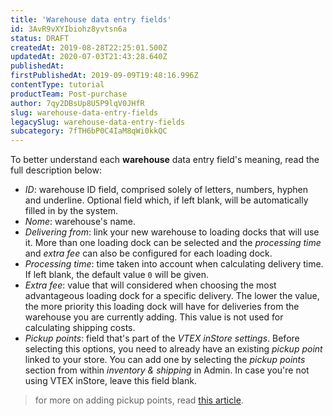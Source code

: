```yaml
---
title: 'Warehouse data entry fields'
id: 3AvR9vXYIbiohz8yvtsn6a
status: DRAFT
createdAt: 2019-08-28T22:25:01.500Z
updatedAt: 2020-07-03T21:43:28.640Z
publishedAt: 
firstPublishedAt: 2019-09-09T19:48:16.996Z
contentType: tutorial
productTeam: Post-purchase
author: 7qy2DBsUp8U5P9lqV0JHfR
slug: warehouse-data-entry-fields
legacySlug: warehouse-data-entry-fields
subcategory: 7fTH6bP0C4IaM8qWi0kkQC
---
```


To better understand each **warehouse** data entry field's meaning, read the full description below:

- _ID_: warehouse ID field, comprised solely of letters, numbers, hyphen and underline. Optional field which, if left blank, will be automatically filled in by the system.
- _Nome_: warehouse's name.
- _Delivering from_: link your new warehouse to loading docks that will use it. More than one loading dock can be selected and the _processing time_ and _extra fee_ can also be configured for each loading dock.
- _Processing time_: time taken into account when calculating delivery time. If left blank, the default value `0` will be given.
- _Extra fee_: value that will considered when choosing the most advantageous loading dock for a specific delivery. The lower the value, the more priority this loading dock will have for deliveries from the warehouse you are currently adding. This value is not used for calculating shipping costs.  
- _Pickup points_: field that's part of the _VTEX inStore settings_. Before selecting this options, you need to already have an existing _pickup point_ linked to your store. You can add one by selecting the _pickup points_ section from within _inventory & shipping_ in Admin. In case you're not using VTEX inStore, leave this field blank.
> for more on adding pickup points, read [this article](https://help.vtex.com/tutorial/Adding-pickup-points--2R5ClQiwe4KoSQgsuiOw4E "Adding Pickup Points").
